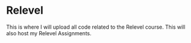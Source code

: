 # Relevel
This is where I will upload all code related to the Relevel course.
This will also host my Relevel Assignments.
